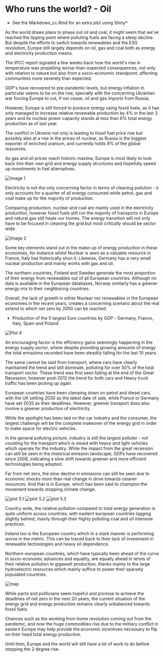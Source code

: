 # Who runs the world? - Oil


* See the Markdown_cc.Rmd for an extra plot using Shiny*
 
As the world draws plans to phase out oil and coal, it might seem that we've reached the tipping point where polluting fuels are facing a steep decline. But despite the efforts to switch towards renewables and the ESG revolution, Europe still largely depends on oil, gas and coal both as energy and electricity production means.

The IPCC report signaled a few weeks back how the world's rise in temperature was propelling worse-than-expected consequences, not only with relation to  nature but also from a socio-economic standpoint, affecting communities more severely than expected.

GDP's have recovered to pre-pandemic levels, but energy inflation in particular seems to be on the rise, specially with the concerning Ukrainian war forcing Europe to cut, if not cease, oil and gas imports from Russia.

However, Europe is still forced to produce energy using fossil fuels, as it has only managed to increase relative renewable production by 4% in the last 3 years and its nuclear power capacity stands at less than 6% total energy production as of last year.

The conflict in Ukraine not only is leading to fossil fuel price rise but possibly also at a rise in the prices of nuclear, as Russia is the biggest exporter of enriched uranium, and currently holds 9% of the global resources.

As gas and oil prices reach historic maxima, Europe is most likely to look back into their own grid and energy supply structures and hopefully speed up investments in fuel alternatives.


![Image 1](https://github.com/nelben98/Climate_Change/blob/master/Plots/Cum_energy_total_noele.png)


Electricity is not the only concerning factor in terms of cleaning pollution - it only accounts for a quarter of all energy consumed while petrol, gas and coal make up for the majority of production.

Comparing production, nuclear and coal are mainly used in the electricity production, however fossil fuels still run the majority of transports in Europe and natural gas still heats our homes. The energy transition will not only have to be focused in cleaning the grid but most critically should be sector wide.

![Image 2](https://github.com/nelben98/Climate_Change/blob/master/Plots/Cum_energy_total_ele.png)

Some key elements stand out in the make-up of energy production in these economies, for instance whilst Nuclear is seen as a valuable resource in France, Italy has historically shun it. Likewise, Germany has a very small nuclear production and mainly works with gas and oil.

The northern countries, Finland and Sweden generate the most proportion of their energy from renewables out of all European countries. Although no data is available in the European databases, Norway similarly has a greener energy mix to their neighboring countries.

Overall, the lack of growth in either Nuclear nor renewables in the European economies in the recent years, creates a concerning scenario about the real extend to which net zero by 2050 can be reached.

- Production of the 5 largest Euro countries by GDP - Germany, France, Italy, Spain and Poland

![Plot 4](https://github.com/nelben98/Climate_Change/blob/master/Plots/Energy_top5.png)

An encouraging factor is the efficiency gains seemingly happening in the energy supply sector, where despite providing growing amounts of energy the total emissions recorded have been steadily falling for the last 10 years.

The same cannot be said from transport, where cars have clearly maintained the trend and still dominate, polluting for over 50% of the total transport sector. These trend was first seen falling at the end of the Great Recession, however post-2012 the trend for both cars and Heavy truck traffic has been picking up again.

European countries have been clamping down on petrol and diesel cars, with the UK setting 2030 as the latest date of sale, while France or Germany have set 2035 as their deadlines. However, greener transport does also involve a greener production of electricity.

While the spotlight has been laid on the car industry and the consumer, the largest challenge will be the complete makeover of the energy grid in order to make space for electric vehicles.

In the general polluting picture, industry is still the largest polluter - not counting for the transport which is mixed with heavy and light vehicles which operate for the industry. While the impact from the great recession can still be seen in the historical emission landscape; GDPs have recovered since 2008, indicating a slow shift towards greener and more efficient technologies being adopted.

Far from net zero, the slow decline in emissions can still be seen due to economic shocks more than real change in drive towards cleaner resources. And that is in Europe, which has been said to champion the movement towards stopping climate change.

![plot 5.1](https://github.com/nelben98/Climate_Change/blob/master/Plots/emiss_sec.png)
![plot 5.2](https://github.com/nelben98/Climate_Change/blob/master/Plots/emis_transport.png)
![plot 5.3](https://github.com/nelben98/Climate_Change/blob/master/Plots/emis_sectors.png)

Country wide, the relative pollution compared to total energy generation is quite uniform across countries, with eastern european countries lagging slightly behind, mainly through their highly polluting coal and oil intensive practices. 

Ireland too is the European country which In a stark manner is performing worse in the metric. This can be traced back to their lack of investment in renewable technologies and heavy oil dependence.

Northern-european countries, which have typically been ahead of the curve in socio-economic advances and equality, are equally ahead in terms of their relative pollution to gigawatt production, thanks mainly to the large hydroelectric resources which mainly suffice to power their sparsely populated countries.

![map](https://github.com/nelben98/Climate_Change/blob/master/Plots/map.png)

While pacts and politicians seem hopeful and promise to achieve the deadlines of net zero in the next 20 years, the current situation of the energy grid and energy production remains clearly unbalanced towards fossil fuels.

Chances such as the working from home revolution coming out from the pandemic, and now the huge commodities rise due to the military conflict in eastern Europe may help provide the economic incentives necessary to flip on their head total energy production.

Until then, Europe and the world will still have a lot of work to do before stopping the 2 degree rise.

